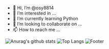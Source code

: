 - 👋 Hi, I’m @osy8814
- 👀 I’m interested in ...
- 🌱 I’m currently learning Python
- 💞️ I’m looking to collaborate on ...
- 📫 How to reach me ...
<!---
osy8814/osy8814 is a ✨ special ✨ repository because its `README.md` (this file) appears on your GitHub profile.
You can click the Preview link to take a look at your changes.
--->
![Anurag's github stats](https://github-readme-stats.vercel.app/api?username=osy8814&show_icons=true&theme=tokyonight)
![Top Langs](https://github-readme-stats.vercel.app/api/top-langs/?username=osy8814&layout=compact&theme=tokyonight)
![Footer](https://capsule-render.vercel.app/api?type=waving&color=auto&height=200&section=footer)
